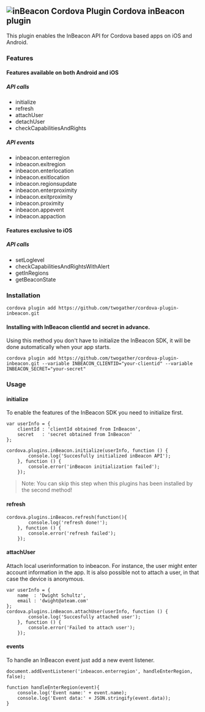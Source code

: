 <!---
 license: Licensed to the Apache Software Foundation (ASF) under one
         or more contributor license agreements.  See the NOTICE file
         distributed with this work for additional information
         regarding copyright ownership.  The ASF licenses this file
         to you under the Apache License, Version 2.0 (the
         "License"); you may not use this file except in compliance
         with the License.  You may obtain a copy of the License at

           http://www.apache.org/licenses/LICENSE-2.0

         Unless required by applicable law or agreed to in writing,
         software distributed under the License is distributed on an
         "AS IS" BASIS, WITHOUT WARRANTIES OR CONDITIONS OF ANY
         KIND, either express or implied.  See the License for the
         specific language governing permissions and limitations
         under the License.
-->


## ![inBeacon Cordova Plugin](http://snqpo25gig94mv8mcrpilul6.wpengine.netdna-cdn.com/wp-content/uploads/2016/02/inbeacon-dark-retina.png) Cordova inBeacon plugin

This plugin enables the InBeacon API for Cordova based apps on iOS and Android.

### Features

#### Features available on both Android and iOS

##### API calls

 * initialize
 * refresh
 * attachUser
 * detachUser
 * checkCapabilitiesAndRights

##### API events

 * inbeacon.enterregion
 * inbeacon.exitregion
 * inbeacon.enterlocation
 * inbeacon.exitlocation
 * inbeacon.regionsupdate
 * inbeacon.enterproximity
 * inbeacon.exitproximity
 * inbeacon.proximity
 * inbeacon.appevent
 * inbeacon.appaction

#### Features exclusive to iOS

##### API calls

 * setLoglevel
 * checkCapabilitiesAndRightsWithAlert
 * getInRegions
 * getBeaconState

### Installation

```
cordova plugin add https://github.com/twogather/cordova-plugin-inbeacon.git
```

#### Installing with InBeacon clientId and secret in advance. 

Using this method you don't have to initialize the InBeacon SDK, it will be done automatically when your app starts.

```
cordova plugin add https://github.com/twogather/cordova-plugin-inbeacon.git --variable INBEACON_CLIENTID="your-clientid" --variable INBEACON_SECRET="your-secret"
```


### Usage

#### initialize

To enable the features of the InBeacon SDK you need to initialize first.

```
var userInfo = {
    clientId : 'clientId obtained from InBeacon',
    secret   : 'secret obtained from InBeacon'
};

cordova.plugins.inBeacon.initialize(userInfo, function () {
        console.log('Succesfully initialized inBeacon API');
    }, function () {
        console.error('inBeacon initialization failed');
    });
```

> Note: You can skip this step when this plugins has been installed by the second method!

#### refresh

```
cordova.plugins.inBeacon.refresh(function(){
        console.log('refresh done!');
    }, function () {
        console.error('refresh failed');
    });
```

#### attachUser

Attach local userinformation to inbeacon. For instance, the user might enter account information in the app. It is also possible not to attach a user, in that case the device is anonymous.

```
var userInfo = {
    name  : 'Dwight Schultz',
    email : 'dwight@ateam.com'
};
cordova.plugins.inBeacon.attachUser(userInfo, function () {
        console.log('Succesfully attached user');
    }, function () {
        console.error('Failed to attach user');
    });
```

#### events

To handle an InBeacon event just add a new event listener.

```
document.addEventListener('inbeacon.enterregion', handleEnterRegion, false);

function handleEnterRegion(event){
    console.log('Event name:' + event.name);
    console.log('Event data:' + JSON.stringify(event.data));
}
```

